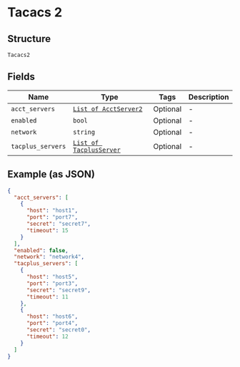 
# Tacacs 2

## Structure

`Tacacs2`

## Fields

| Name | Type | Tags | Description |
|  --- | --- | --- | --- |
| `acct_servers` | [`List of AcctServer2`](../../doc/models/acct-server-2.md) | Optional | - |
| `enabled` | `bool` | Optional | - |
| `network` | `string` | Optional | - |
| `tacplus_servers` | [`List of TacplusServer`](../../doc/models/tacplus-server.md) | Optional | - |

## Example (as JSON)

```json
{
  "acct_servers": [
    {
      "host": "host1",
      "port": "port7",
      "secret": "secret7",
      "timeout": 15
    }
  ],
  "enabled": false,
  "network": "network4",
  "tacplus_servers": [
    {
      "host": "host5",
      "port": "port3",
      "secret": "secret9",
      "timeout": 11
    },
    {
      "host": "host6",
      "port": "port4",
      "secret": "secret0",
      "timeout": 12
    }
  ]
}
```

